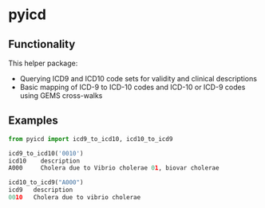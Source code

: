 # pyicd

## Functionality
This helper package:

- Querying ICD9 and ICD10 code sets for validity and clinical descriptions
- Basic mapping of ICD-9 to ICD-10 codes and ICD-10 or ICD-9 codes using GEMS cross-walks


## Examples

```python
from pyicd import icd9_to_icd10, icd10_to_icd9

icd9_to_icd10('0010')
icd10    description
A000     Cholera due to Vibrio cholerae 01, biovar cholerae

icd10_to_icd9("A000")
icd9   description
0010   Cholera due to vibrio cholerae
```
